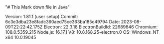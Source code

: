 "# This Mark down file in Java" 

Version: 1.81.1 (user setup)
Commit: 6c3e3dba23e8fadc360aed75ce363ba185c49794
Date: 2023-08-09T22:22:42.175Z
Electron: 22.3.18
ElectronBuildId: 22689846
Chromium: 108.0.5359.215
Node.js: 16.17.1
V8: 10.8.168.25-electron.0
OS: Windows_NT x64 10.0.19045